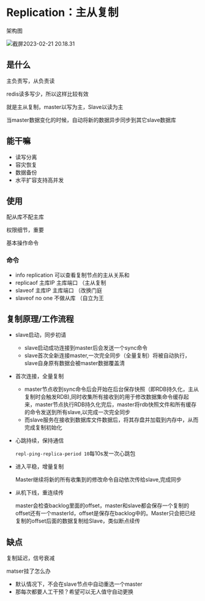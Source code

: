 # Replication：主从复制

架构图

![截屏2023-02-21 20.18.31](https://xingqiu-tuchuang-1256524210.cos.ap-shanghai.myqcloud.com/3978/%E6%88%AA%E5%B1%8F2023-02-21%2020.18.31.png)

## 是什么

主负责写，从负责读

redis读多写少，所以这样比较有效

就是主从复制，master以写为主，Slave以读为主

当master数据变化的时候，自动将新的数据异步同步到其它slave数据库

## 能干嘛

- 读写分离
- 容灾恢复
- 数据备份
- 水平扩容支持高并发

## 使用

配从库不配主库

权限细节，重要

基本操作命令

### 命令

- info replication 可以查看复制节点的主从关系和
- replicaof 主库IP 主库端口 （主从复制
- slaveof 主库IP 主库端口 （改换门庭
- slaveof no one 不做从库  （自立为王

## 复制原理/工作流程

- slave启动，同步初请

  - slave启动成功连接到master后会发送一个sync命令
  - slave首次全新连接master,一次完全同步（全量复制）将被自动执行，slave自身原有数据会被master数据覆盖清

- 首次连接，全量复制

  - master节点收到sync命令后会开始在后台保存快照（即RDB持久化，主从复制时会触发RDB),同时收集所有接收到的用于修改数据集命令缓存起来，master节点执行RDB持久化完后，master将rdb快照文件和所有缓存的命令发送到所有slave,以完成一次完全同步
  - 而slave服务在接收到数据库文件数据后，将其存盘并加载到内存中，从而完成复制初始化

- 心跳持续，保持通信

  `repl-ping-replica-period 10`每10s发一次心跳包

- 进入平稳，增量复制

  Master继续将新的所有收集到的修改命令自动依次传给slave,完成同步

- 从机下线，重连续传

  master会检查backlog里面的offset，master和slave都会保存一个复制的offset还有一个masterId，offset是保存在backlog中的。Master只会把已经复制的offset后面的数据复制给Slave，类似断点续传

## 缺点

复制延迟，信号衰减

matser挂了怎么办

- 默认情况下，不会在slave节点中自动重选一个master
- 那每次都要人工干预？希望可以无人值守自动更换
